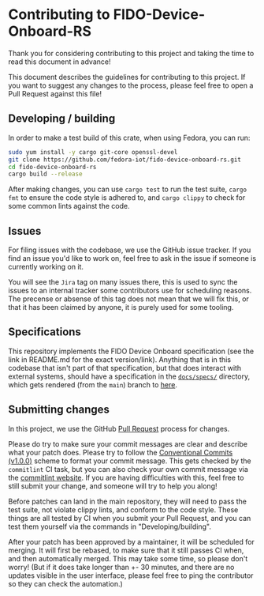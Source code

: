 # Contributing to FIDO-Device-Onboard-RS

Thank you for considering contributing to this project and taking the time to read this document in advance!

This document describes the guidelines for contributing to this project.
If you want to suggest any changes to the process, please feel free to open a Pull Request against this file!

## Developing / building

In order to make a test build of this crate, when using Fedora, you can run:

``` bash
sudo yum install -y cargo git-core openssl-devel
git clone https://github.com/fedora-iot/fido-device-onboard-rs.git
cd fido-device-onboard-rs
cargo build --release
```

After making changes, you can use `cargo test` to run the test suite, `cargo fmt` to ensure the code style is adhered to, and `cargo clippy` to check for some common lints against the code.

## Issues

For filing issues with the codebase, we use the GitHub issue tracker.
If you find an issue you'd like to work on, feel free to ask in the issue if someone is currently working on it.

You will see the `Jira` tag on many issues there, this is used to sync the issues to an internal tracker some contributors use for scheduling reasons.
The precense or absense of this tag does not mean that we will fix this, or that it has been claimed by anyone, it is purely used for some tooling.

## Specifications

This repository implements the FIDO Device Onboard specification (see the link in README.md for the exact version/link).
Anything that is in this codebase that isn't part of that specification, but that does interact with external systems, should have a specification in the [`docs/specs/`](https://github.com/fedora-iot/fido-device-onboard-rs/tree/main/docs/specs) directory, which gets rendered (from the `main`) branch to [here](https://fedora-iot.github.io/fido-device-onboard-rs/specs/).

## Submitting changes

In this project, we use the GitHub [Pull Request](https://docs.github.com/en/pull-requests) process for changes.

Please do try to make sure your commit messages are clear and describe what your patch does.
Please try to follow the [Conventional Commits (v1.0.0)](https://www.conventionalcommits.org/en/v1.0.0/) scheme to format your commit message.
This gets checked by the `commitlint` CI task, but you can also check your own commit message via the [commitlint website](https://commitlint.io/).
If you are having difficulties with this, feel free to still submit your change, and someone will try to help you along!

Before patches can land in the main repository, they will need to pass the test suite, not violate clippy lints, and conform to the code style.
These things are all tested by CI when you submit your Pull Request, and you can test them yourself via the commands in "Developing/building".

After your patch has been approved by a maintainer, it will be scheduled for merging.
It will first be rebased, to make sure that it still passes CI when, and then automatically merged.
This may take some time, so please don't worry!
(But if it does take longer than +- 30 minutes, and there are no updates visible in the user interface, please feel free to ping the contributor so they can check the automation.)
